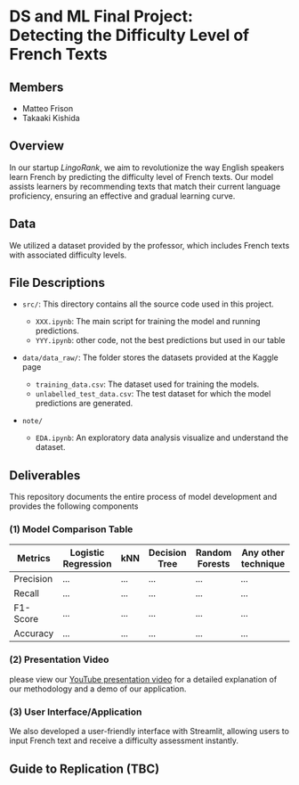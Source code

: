 # DS and ML Final Project:<br> Detecting the Difficulty Level of French Texts

## Members
- Matteo Frison
- Takaaki Kishida


## Overview
In our startup *LingoRank*, we aim to revolutionize the way English speakers learn French by predicting the difficulty level of French texts. Our model assists learners by recommending texts that match their current language proficiency, ensuring an effective and gradual learning curve.


## Data
We utilized a dataset provided by the professor, which includes French texts with associated difficulty levels. 


## File Descriptions
- `src/`: This directory contains all the source code used in this project.
  - `XXX.ipynb`: The main script for training the model and running predictions.
  - `YYY.ipynb`: other code, not the best predictions but used in our table

- `data/data_raw/`: The folder stores the datasets provided at the Kaggle page
  - `training_data.csv`: The dataset used for training the models.
  - `unlabelled_test_data.csv`: The test dataset for which the model predictions are generated.

- `note/`
  - `EDA.ipynb`: An exploratory data analysis visualize and understand the dataset.


## Deliverables
This repository documents the entire process of model development and provides the following components

### (1) Model Comparison Table
| Metrics     | Logistic Regression | kNN | Decision Tree | Random Forests | Any other technique |
|-------------|----------------------|-----|---------------|----------------|---------------------|
| Precision   | ...                  | ... | ...           | ...            | ...                 |
| Recall      | ...                  | ... | ...           | ...            | ...                 |
| F1-Score    | ...                  | ... | ...           | ...            | ...                 |
| Accuracy    | ...                  | ... | ...           | ...            | ...                 |

### (2) Presentation Video
please view our [YouTube presentation video](#) for a detailed explanation of our methodology and a demo of our application.

### (3) User Interface/Application
We also developed a user-friendly interface with Streamlit, allowing users to input French text and receive a difficulty assessment instantly.


## Guide to Replication (TBC)
